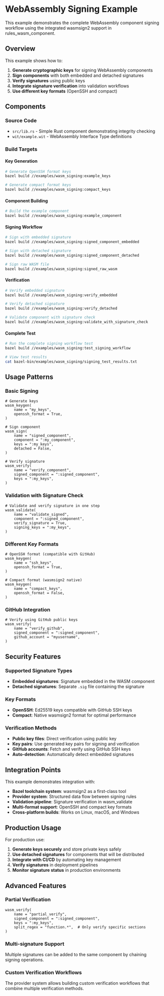 # WebAssembly Signing Example

This example demonstrates the complete WebAssembly component signing workflow using the integrated wasmsign2 support in rules_wasm_component.

## Overview

This example shows how to:

1. **Generate cryptographic keys** for signing WebAssembly components
2. **Sign components** with both embedded and detached signatures
3. **Verify signatures** using public keys
4. **Integrate signature verification** into validation workflows
5. **Use different key formats** (OpenSSH and compact)

## Components

### Source Code

- `src/lib.rs` - Simple Rust component demonstrating integrity checking
- `wit/example.wit` - WebAssembly Interface Type definitions

### Build Targets

#### Key Generation

```bash
# Generate OpenSSH format keys
bazel build //examples/wasm_signing:example_keys

# Generate compact format keys
bazel build //examples/wasm_signing:compact_keys
```

#### Component Building

```bash
# Build the example component
bazel build //examples/wasm_signing:example_component
```

#### Signing Workflow

```bash
# Sign with embedded signature
bazel build //examples/wasm_signing:signed_component_embedded

# Sign with detached signature
bazel build //examples/wasm_signing:signed_component_detached

# Sign raw WASM file
bazel build //examples/wasm_signing:signed_raw_wasm
```

#### Verification

```bash
# Verify embedded signature
bazel build //examples/wasm_signing:verify_embedded

# Verify detached signature
bazel build //examples/wasm_signing:verify_detached

# Validate component with signature check
bazel build //examples/wasm_signing:validate_with_signature_check
```

#### Complete Test

```bash
# Run the complete signing workflow test
bazel build //examples/wasm_signing:test_signing_workflow

# View test results
cat bazel-bin/examples/wasm_signing/signing_test_results.txt
```

## Usage Patterns

### Basic Signing

```starlark
# Generate keys
wasm_keygen(
    name = "my_keys",
    openssh_format = True,
)

# Sign component
wasm_sign(
    name = "signed_component",
    component = ":my_component",
    keys = ":my_keys",
    detached = False,
)

# Verify signature
wasm_verify(
    name = "verify_component",
    signed_component = ":signed_component",
    keys = ":my_keys",
)
```

### Validation with Signature Check

```starlark
# Validate and verify signature in one step
wasm_validate(
    name = "validate_signed",
    component = ":signed_component",
    verify_signature = True,
    signing_keys = ":my_keys",
)
```

### Different Key Formats

```starlark
# OpenSSH format (compatible with GitHub)
wasm_keygen(
    name = "ssh_keys",
    openssh_format = True,
)

# Compact format (wasmsign2 native)
wasm_keygen(
    name = "compact_keys",
    openssh_format = False,
)
```

### GitHub Integration

```starlark
# Verify using GitHub public keys
wasm_verify(
    name = "verify_github",
    signed_component = ":signed_component",
    github_account = "myusername",
)
```

## Security Features

### Supported Signature Types

- **Embedded signatures**: Signature embedded in the WASM component
- **Detached signatures**: Separate `.sig` file containing the signature

### Key Formats

- **OpenSSH**: Ed25519 keys compatible with GitHub SSH keys
- **Compact**: Native wasmsign2 format for optimal performance

### Verification Methods

- **Public key files**: Direct verification using public key
- **Key pairs**: Use generated key pairs for signing and verification
- **GitHub accounts**: Fetch and verify using GitHub SSH keys
- **Auto-detection**: Automatically detect embedded signatures

## Integration Points

This example demonstrates integration with:

- **Bazel toolchain system**: wasmsign2 as a first-class tool
- **Provider system**: Structured data flow between signing rules
- **Validation pipeline**: Signature verification in wasm_validate
- **Multi-format support**: OpenSSH and compact key formats
- **Cross-platform builds**: Works on Linux, macOS, and Windows

## Production Usage

For production use:

1. **Generate keys securely** and store private keys safely
2. **Use detached signatures** for components that will be distributed
3. **Integrate with CI/CD** by automating key management
4. **Verify signatures** in deployment pipelines
5. **Monitor signature status** in production environments

## Advanced Features

### Partial Verification

```starlark
wasm_verify(
    name = "partial_verify",
    signed_component = ":signed_component",
    keys = ":my_keys",
    split_regex = "function.*",  # Only verify specific sections
)
```

### Multi-signature Support

Multiple signatures can be added to the same component by chaining signing operations.

### Custom Verification Workflows

The provider system allows building custom verification workflows that combine multiple verification methods.

